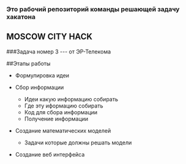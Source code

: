 ### Это рабочий репозиторий команды решающей задачу хакатона 
## MOSCOW CITY HACK
 ###Задача номер 3  --- от ЭР-Телекома

##Этапы работы
* Формулировка идеи
* Сбор информации
    * Идеи какую информацию собирать
    * Где эту иформацию собирать
    * Код для сбора информации
    * Получение информации
    
* Создание математических моделей
    * Задачи которые должны решать модели
    
* Создание веб интерфейса 

